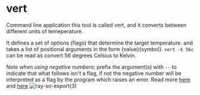# vert
Command line application
this tool is called vert, and it converts between different units of temeperature.

It defines a set of options (flags) that determine the target temperature. and takes a list of positional arguments in the form {value}{symbol}.
`vert -k 56c` can be read as convert 56 degrees Celsius to Kelvin.

*Note when using negative numbers*: prefix the argument(s) with `--` to indicate that what follows isn't a flag, if not the negative number will be interpreted as a flag by the program which raises an error. Read more [here](https://github.com/urfave/cli/issues/645#issuecomment-314882649) and [here](https://askubuntu.com/questions/278000/how-do-i-use-filenames-that-start-with-a-dash-as-command-arguments)
![ray-so-export(3)](https://github.com/themilar/vert/assets/53567551/5d0cefa9-3517-4d18-99b8-d87baa980852)

